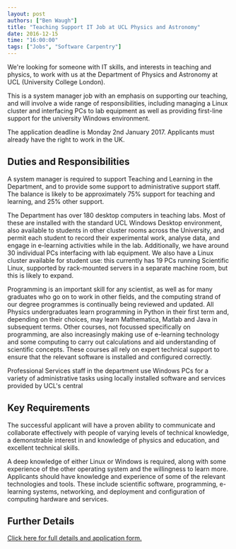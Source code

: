 ```yaml
---
layout: post
authors: ["Ben Waugh"]
title: "Teaching Support IT Job at UCL Physics and Astronomy"
date: 2016-12-15
time: "16:00:00"
tags: ["Jobs", "Software Carpentry"]
---
```


We're looking for someone with IT skills, and interests in teaching and
physics, to work with us at the Department of Physics and Astronomy at
UCL (University College London).

This is a system manager job with an emphasis on supporting our
teaching, and will involve a wide range of responsibilities, including
managing a Linux cluster and interfacing PCs to lab equipment as well as
providing first-line support for the university Windows environment.

The application deadline is Monday 2nd January 2017.
Applicants must already have the right to work in the UK.

## Duties and Responsibilities

A system manager is required to support Teaching and Learning in the
Department, and to provide some support to administrative support
staff. The balance is likely to be approximately 75% support for
teaching and learning, and 25% other support.

The Department has over 180 desktop computers in teaching labs. Most
of these are installed with the standard UCL Windows Desktop
environment, also available to students in other cluster rooms across
the University, and permit each student to record their experimental
work, analyse data, and engage in e-learning activities while in the
lab.  Additionally, we have around 30 individual PCs interfacing with
lab equipment. We also have a Linux cluster available for student use:
this currently has 19 PCs running Scientific Linux, supported by
rack-mounted servers in a separate machine room, but this is likely to
expand.

Programming is an important skill for any scientist, as well as for
many graduates who go on to work in other fields, and the computing
strand of our degree programmes is continually being reviewed and
updated. All Physics undergraduates learn programming in Python in
their first term and, depending on their choices, may learn
Mathematica, Matlab and Java in subsequent terms. Other courses, not
focussed specifically on programming, are also increasingly making use
of e-learning technology and some computing to carry out calculations
and aid understanding of scientific concepts. These courses all rely
on expert technical support to ensure that the relevant software is
installed and configured correctly.

Professional Services staff in the department use Windows PCs for a variety of
administrative tasks using locally installed software and services provided by UCL's central

## Key Requirements

 The successful applicant will have a proven ability to communicate
 and collaborate effectively with people of varying levels of
 technical knowledge, a demonstrable interest in and knowledge of
 physics and education, and excellent technical skills.


A deep knowledge of either Linux or Windows is required, along with
some experience of the other operating system and the willingness to
learn more. Applicants should have knowledge and experience of some of
the relevant technologies and tools. These include scientific
software, programming, e-learning systems, networking, and deployment
and configuration of computing hardware and services.


## Further Details

<p><a href="https://atsv7.wcn.co.uk/search_engine/jobs.cgi?amNvZGU9MTYxNTE2MSZ2dF90ZW1wbGF0ZT05NjUmb3duZXI9NTA0MTE3OCZvd25lcnR5cGU9ZmFpciZicmFuZF9pZD0wJnZhY2Zpcm0udmFjdGl0bGU9bWFuYWdlciZwb3N0aW5nX2NvZGU9MjI0JnJlcXNpZz0xNDgwOTc4MzI4LTMyYzgzMWFmZTk4NGU0MDdmMTkyZmYwMjFjYWI1MzgyNjcwNTkxYzA%3D&jcode=1615161&vt_template=965&owner=5041178&ownertype=fair&brand_id=0&vacfirm.vactitle=manager&posting_code=224&reqsig=1480978328-32c831afe984e407f192ff021cab5382670591c0">Click here for full details and application form.</a></p>
